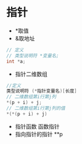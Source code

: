 # 指针

* *取值
* &取地址
```c
// 定义
// 类型说明符 *变量名;
int *a;
```

* 指针二维数组
```c
//定义
类型说明符 (*指针变量名)[长度]
// 二维数组第i行第j列
*(p + i) + j;
// 二维数组第i行第j列的值
*(*(p + i) + j)

```

* 指针函数   函数指针
* 指向指针的指针 **p